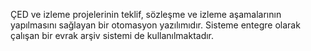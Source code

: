 ÇED ve izleme projelerinin teklif, sözleşme ve izleme aşamalarının yapılmasını sağlayan bir otomasyon yazılımıdır.
Sisteme entegre olarak çalışan bir evrak arşiv sistemi de kullanılmaktadır.